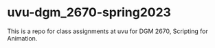 # uvu-dgm_2670-spring2023

This is a repo for class assignments at uvu for DGM 2670, Scripting for Animation.
